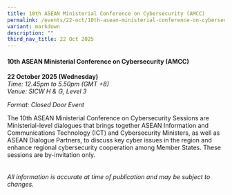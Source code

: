 ```yaml
---
title: 10th ASEAN Ministerial Conference on Cybersecurity (AMCC)
permalink: /events/22-oct/10th-asean-ministerial-conference-on-cybersecurity-amcc/
variant: markdown
description: ""
third_nav_title: 22 Oct 2025
---
```

#### **10th ASEAN Ministerial Conference on Cybersecurity (AMCC)**

**22 October 2025 (Wednesday)**  
*Time: 12.45pm to 5.50pm (GMT +8)*
<br>*Venue: SICW H &amp; G, Level 3*

*Format: Closed Door Event*

The 10th ASEAN Ministerial Conference on Cybersecurity Sessions are Ministerial-level dialogues that brings together ASEAN Information and Communications Technology (ICT) and Cybersecurity Ministers, as well as ASEAN Dialogue Partners, to discuss key cyber issues in the region and enhance regional cybersecurity cooperation among Member States. These sessions are by-invitation only.
<br><br><br>
*All information is accurate at time of publication and may be subject to changes.*